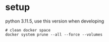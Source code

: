# setup
python 3.11.5, use this version when developing
```
# clean docker space
docker system prune --all --force --volumes
```